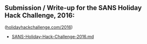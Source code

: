 ## Submission / Write-up for the SANS Holiday Hack Challenge, 2016:
([holidayhackchallenge.com/2016](https://holidayhackchallenge.com/2016))

 * [SANS-Holiday-Hack-Challenge-2016.md](SANS-Holiday-Hack-Challenge-2016.md)
